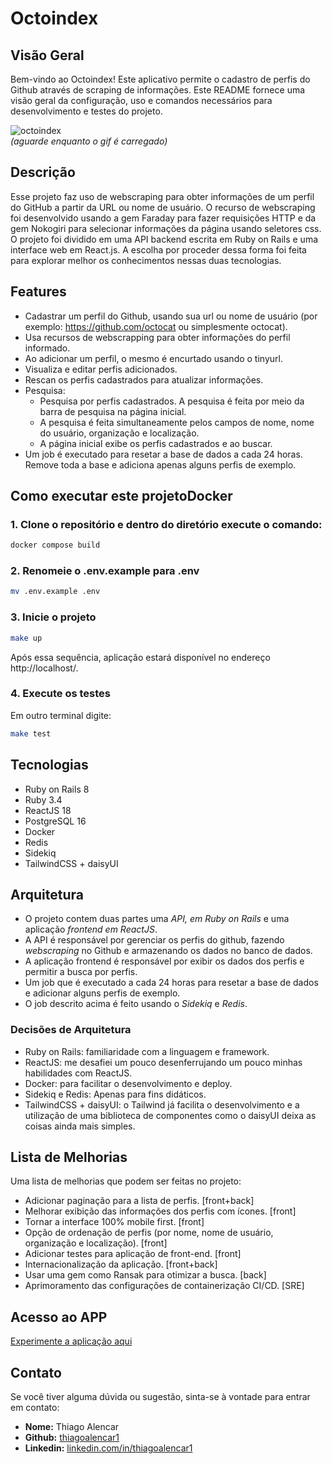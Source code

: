 # Octoindex

## Visão Geral
Bem-vindo ao Octoindex! Este aplicativo permite o cadastro de perfis do Github através de scraping de informações. Este README fornece uma visão geral da configuração, uso e comandos necessários para desenvolvimento e testes do projeto.

![octoindex](https://github.com/user-attachments/assets/1b89463c-1b1b-4127-94ff-0d63d50daeed)
<br />
*(aguarde enquanto o gif é carregado)*


## Descrição
Esse projeto faz uso de webscraping para obter informações de um perfil do GitHub a partir da URL ou nome de usuário. O recurso de webscraping foi desenvolvido usando a gem Faraday para fazer requisições HTTP e da gem Nokogiri para selecionar informações da página usando seletores css.
O projeto foi dividido em uma API backend escrita em Ruby on Rails e uma interface web em React.js. A escolha por proceder dessa forma foi feita para explorar melhor os conhecimentos nessas duas tecnologias.

## Features
- Cadastrar um perfil do Github, usando sua url ou nome de usuário (por exemplo: https://github.com/octocat ou simplesmente octocat).
- Usa recursos de webscrapping para obter informações do perfil informado.
- Ao adicionar um perfil, o mesmo é encurtado usando o tinyurl.
- Visualiza e editar perfis adicionados.
- Rescan os perfis cadastrados para atualizar informações.
- Pesquisa:
  - Pesquisa por perfis cadastrados. A pesquisa é feita por meio da barra de pesquisa na página inicial.
  - A pesquisa é feita simultaneamente pelos campos de nome, nome do usuário, organização e localização.
  - A página inicial exibe os perfis cadastrados e ao buscar.
- Um job é executado para resetar a base de dados a cada 24 horas. Remove toda a base e adiciona apenas alguns perfis de exemplo.

## Como executar este projetoDocker
### 1. Clone o repositório e dentro do diretório execute o comando:
```bash
docker compose build
```

### 2. Renomeie o .env.example para .env
```bash
mv .env.example .env
```

### 3. Inicie o projeto
```bash
make up
```
Após essa sequência, aplicação estará disponível no endereço http://localhost/.

### 4. Execute os testes
Em outro terminal digite:
```bash
make test
```
## Tecnologias
- Ruby on Rails 8
- Ruby 3.4
- ReactJS 18
- PostgreSQL 16
- Docker
- Redis
- Sidekiq
- TailwindCSS + daisyUI

## Arquitetura
- O projeto contem duas partes uma *API, em Ruby on Rails* e uma aplicação *frontend em ReactJS*.
- A API é responsável por gerenciar os perfis do github, fazendo *webscraping* no Github e armazenando os dados no banco de dados.
- A aplicação frontend é responsável por exibir os dados dos perfis e permitir a busca por perfis.
- Um job que é executado a cada 24 horas para resetar a base de dados e adicionar alguns perfis de exemplo.
- O job descrito acima é feito usando o *Sidekiq* e *Redis*.

### Decisões de Arquitetura
- Ruby on Rails: familiaridade com a linguagem e framework.
- ReactJS: me desafiei um pouco desenferrujando um pouco minhas habilidades com ReactJS.
- Docker: para facilitar o desenvolvimento e deploy.
- Sidekiq e Redis: Apenas para fins didáticos.
- TailwindCSS + daisyUI: o Tailwind já facilita o desenvolvimento e a utilização de uma biblioteca de componentes como o daisyUI deixa as coisas ainda mais simples.

## Lista de Melhorias
Uma lista de melhorias que podem ser feitas no projeto:
- Adicionar paginação para a lista de perfis. [front+back]
- Melhorar exibição das informações dos perfis com ícones. [front]
- Tornar a interface 100% mobile first. [front]
- Opção de ordenação de perfis (por nome, nome de usuário, organização e localização). [front]
- Adicionar testes para aplicação de front-end. [front]
- Internacionalização da aplicação. [front+back]
- Usar uma gem como Ransak para otimizar a busca. [back]
- Aprimoramento das configurações de containerização CI/CD. [SRE]

## Acesso ao APP
[Experimente a aplicação aqui](http://3.145.73.162/)

## Contato
Se você tiver alguma dúvida ou sugestão, sinta-se à vontade para entrar em contato:
- **Nome:** Thiago Alencar
- **Github:** [thiagoalencar1](https://github.com/thiagoalencar1)
- **Linkedin:** [linkedin.com/in/thiagoalencar1](https://www.linkedin.com/in/thiagoalencar1)
